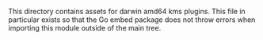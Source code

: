 This directory contains assets for darwin amd64 kms plugins. This file 
in particular exists so that the Go embed package does not throw errors 
when importing this module outside of the main tree.
